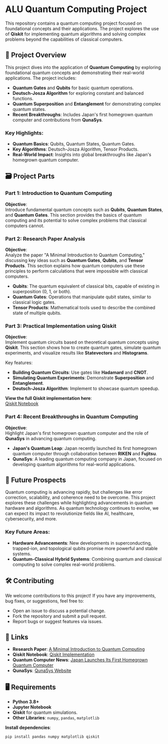 # ALU Quantum Computing Project

This repository contains a quantum computing project focused on foundational concepts and their applications. The project explores the use of **Qiskit** for implementing quantum algorithms and solving complex problems beyond the capabilities of classical computers.

## 🚀 Project Overview

This project dives into the application of **Quantum Computing** by exploring foundational quantum concepts and demonstrating their real-world applications. The project includes:

- **Quantum Gates** and **Qubits** for basic quantum operations.
- **Deutsch-Josza Algorithm** for exploring constant and balanced functions.
- **Quantum Superposition** and **Entanglement** for demonstrating complex quantum states.
- **Recent Breakthroughs**: Includes Japan's first homegrown quantum computer and contributions from **QunaSys**.

### Key Highlights:
- **Quantum Basics**: Qubits, Quantum States, Quantum Gates.
- **Key Algorithms**: Deutsch-Josza Algorithm, Tensor Products.
- **Real-World Impact**: Insights into global breakthroughs like Japan's homegrown quantum computer.

## 🗃️ Project Parts

### Part 1: Introduction to Quantum Computing

**Objective**:  
Introduce fundamental quantum concepts such as **Qubits**, **Quantum States**, and **Quantum Gates**. This section provides the basics of quantum computing and its potential to solve complex problems that classical computers cannot.

### Part 2: Research Paper Analysis

**Objective**:  
Analyze the paper "A Minimal Introduction to Quantum Computing," discussing key ideas such as **Quantum Gates**, **Qubits**, and **Tensor Products**. This section explains how quantum computers use these principles to perform calculations that were impossible with classical computers.

- **Qubits**: The quantum equivalent of classical bits, capable of existing in superposition (0, 1, or both).
- **Quantum Gates**: Operations that manipulate qubit states, similar to classical logic gates.
- **Tensor Products**: Mathematical tools used to describe the combined state of multiple qubits.

### Part 3: Practical Implementation using Qiskit

**Objective**:  
Implement quantum circuits based on theoretical quantum concepts using **Qiskit**. This section shows how to create quantum gates, simulate quantum experiments, and visualize results like **Statevectors** and **Histograms**.

Key features:
- **Building Quantum Circuits**: Use gates like **Hadamard** and **CNOT**.
- **Simulating Quantum Experiments**: Demonstrate **Superposition** and **Entanglement**.
- **Deutsch-Josza Algorithm**: Implement to showcase quantum speedup.

**View the full Qiskit implementation here**:  
[Qiskit Notebook](https://drive.google.com/file/d/1VkEXrpocMGTIqfUgZ6tW9a75j1mEPTyP/view?usp=sharing)

### Part 4: Recent Breakthroughs in Quantum Computing

**Objective**:  
Highlight Japan's first homegrown quantum computer and the role of **QunaSys** in advancing quantum computing.

- **Japan's Quantum Leap**: Japan recently launched its first homegrown quantum computer through collaboration between **RIKEN** and **Fujitsu**.
- **QunaSys**: A leading quantum computing company in Japan, focused on developing quantum algorithms for real-world applications.

## 🚀 Future Prospects

Quantum computing is advancing rapidly, but challenges like error correction, scalability, and coherence need to be overcome. This project explores these challenges while highlighting advancements in quantum hardware and algorithms. As quantum technology continues to evolve, we can expect its impact to revolutionize fields like AI, healthcare, cybersecurity, and more.

### Key Future Areas:
  - **Hardware Advancements**: New developments in superconducting, trapped-ion, and topological qubits promise more powerful and stable systems.
  - **Quantum-Classical Hybrid Systems**: Combining quantum and classical computing to solve complex real-world problems.

## 🛠️ Contributing

We welcome contributions to this project! If you have any improvements, bug fixes, or suggestions, feel free to:
  - Open an issue to discuss a potential change.
  - Fork the repository and submit a pull request.
  - Report bugs or suggest features via issues.

## 🔗 Links

- **Research Paper**: [A Minimal Introduction to Quantum Computing](https://www.arxiv.org/pdf/2504.00995v2.pdf)
- **Qiskit Notebook**: [Qiskit Implementation](https://drive.google.com/file/d/1VkEXrpocMGTIqfUgZ6tW9a75j1mEPTyP/view?usp=sharing)
- **Quantum Computer News**: [Japan Launches Its First Homegrown Quantum Computer](https://www.livescience.com/technology/computing/japan-launches-its-first-homegrown-quantum-computer)
- **QunaSys**: [QunaSys Website](https://www.qunasys.com/)

## 🖥️ Requirements

- **Python 3.8+**
- **Jupyter Notebook**
- **Qiskit** for quantum simulations.
- **Other Libraries**: `numpy`, `pandas`, `matplotlib`

**Install dependencies**:
```bash
pip install pandas numpy matplotlib qiskit

